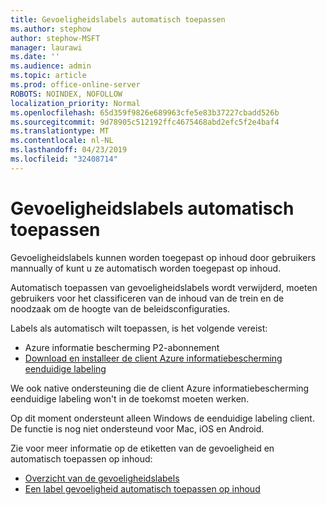 ```yaml
---
title: Gevoeligheidslabels automatisch toepassen
ms.author: stephow
author: stephow-MSFT
manager: laurawi
ms.date: ''
ms.audience: admin
ms.topic: article
ms.prod: office-online-server
ROBOTS: NOINDEX, NOFOLLOW
localization_priority: Normal
ms.openlocfilehash: 65d359f9826e689963cfe5e83b37227cbadd526b
ms.sourcegitcommit: 9d78905c512192ffc4675468abd2efc5f2e4baf4
ms.translationtype: MT
ms.contentlocale: nl-NL
ms.lasthandoff: 04/23/2019
ms.locfileid: "32408714"
---
```

# <a name="auto-apply-sensitivity-labels"></a>Gevoeligheidslabels automatisch toepassen

Gevoeligheidslabels kunnen worden toegepast op inhoud door gebruikers mannually of kunt u ze automatisch worden toegepast op inhoud.

Automatisch toepassen van gevoeligheidslabels wordt verwijderd, moeten gebruikers voor het classificeren van de inhoud van de trein en de noodzaak om de hoogte van de beleidsconfiguraties.

Labels als automatisch wilt toepassen, is het volgende vereist:

- Azure informatie bescherming P2-abonnement
- [Download en installeer de client Azure informatiebescherming eenduidige labeling](https://docs.microsoft.com/en-us/azure/information-protection/rms-client/install-unifiedlabelingclient-app)

We ook native ondersteuning die de client Azure informatiebescherming eenduidige labeling won't in de toekomst moeten werken.

Op dit moment ondersteunt alleen Windows de eenduidige labeling client.  De functie is nog niet ondersteund voor Mac, iOS en Android.

Zie voor meer informatie op de etiketten van de gevoeligheid en automatisch toepassen op inhoud:

- [Overzicht van de gevoeligheidslabels](https://docs.microsoft.com/en-us/office365/securitycompliance/sensitivity-labels)
- [Een label gevoeligheid automatisch toepassen op inhoud](https://docs.microsoft.com/en-us/office365/securitycompliance/apply_sensitivity_label_automatically)